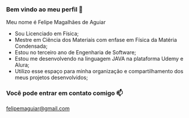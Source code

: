 ### Bem vindo ao meu perfil 👋

Meu nome é Felipe Magalhães de Aguiar

- Sou Licenciado em Física;
- Mestre em Ciência dos Materiais com enfase em Física da Matéria Condensada;
- Estou no terceiro ano de Engenharia de Software;
- Estou me desenvolvendo na linguagem JAVA na plataforma Udemy e Alura;
- Utilizo esse espaço para minha organização e compartilhamento dos meus projetos desenvolvidos;

### Você pode entrar em contato comigo 📫

felipemaguiar@gmail.com

<!--
**felipemaguiar/felipemaguiar** is a ✨ _special_ ✨ repository because its `README.md` (this file) appears on your GitHub profile.

Here are some ideas to get you started:

- 🔭 I’m currently working on ...
- 🌱 I’m currently learning ...
- 👯 I’m looking to collaborate on ...
- 🤔 I’m looking for help with ...
- 💬 Ask me about ...
- 📫 How to reach me: ...
- 😄 Pronouns: ...
- ⚡ Fun fact: ...
-->
